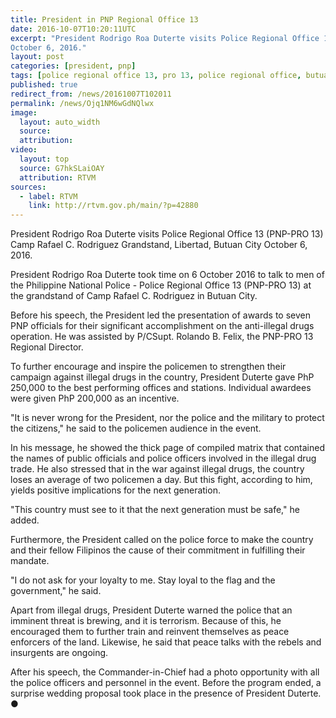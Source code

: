 ```yaml
---
title: President in PNP Regional Office 13
date: 2016-10-07T10:20:11UTC
excerpt: "President Rodrigo Roa Duterte visits Police Regional Office 13 at Camp Rafael C. Rodriguez Grandstand, Libertad, Butuan City
October 6, 2016."
layout: post
categories: [president, pnp]
tags: [police regional office 13, pro 13, police regional office, butuan city, speech]
published: true
redirect_from: /news/20161007T102011
permalink: /news/Ojq1NM6wGdNQlwx
image:
  layout: auto_width
  source: 
  attribution: 
video:
  layout: top
  source: G7hkSLaiOAY
  attribution: RTVM
sources:
  - label: RTVM
    link: http://rtvm.gov.ph/main/?p=42880
---
```


President Rodrigo Roa Duterte visits Police Regional Office 13 (PNP-PRO 13) Camp Rafael C. Rodriguez Grandstand, Libertad, Butuan City
October 6, 2016.

President Rodrigo Roa Duterte took time on 6 October 2016 to talk to men of the Philippine National Police - Police Regional Office 13 (PNP-PRO 13) at the grandstand of Camp Rafael C. Rodriguez in Butuan City.

Before his speech, the President led the presentation of awards to seven PNP officials for their significant accomplishment on the anti-illegal drugs operation. He was assisted by P/CSupt. Rolando B. Felix, the PNP-PRO 13 Regional Director.

To further encourage and inspire the policemen to strengthen their campaign against illegal drugs in the country, President Duterte gave PhP 250,000 to the best performing offices and stations. Individual awardees were given PhP 200,000 as an incentive.

"It is never wrong for the President, nor the police and the military to protect the citizens," he said to the policemen audience in the event.

In his message, he showed the thick page of compiled matrix that contained the names of public officials and police officers involved in the illegal drug trade. He also stressed that in the war against illegal drugs, the country loses an average of two policemen a day. But this fight, according to him, yields positive implications for the next generation.

"This country must see to it that the next generation must be safe," he added.

Furthermore, the President called on the police force to make the country and their fellow Filipinos the cause of their commitment in fulfilling their mandate.

"I do not ask for your loyalty to me. Stay loyal to the flag and the government," he said.

Apart from illegal drugs, President Duterte warned the police that an imminent threat is brewing, and it is terrorism. Because of this, he encouraged them to further train and reinvent themselves as peace enforcers of the land. Likewise, he said that peace talks with the rebels and insurgents are ongoing.

After his speech, the Commander-in-Chief had a photo opportunity with all the police officers and personnel in the event. Before the program ended, a surprise wedding proposal took place in the presence of President Duterte.
&#x25cf;



